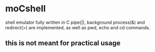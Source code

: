 # moCshell
shell emulator fully written in C
pipe(|), background process(&) and redirect(>) are implemented, as well as pwd, echo and cd commands.
## this is not meant for practical usage
